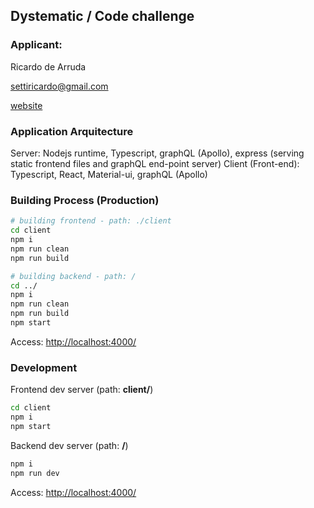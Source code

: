 ## Dystematic / Code challenge

### Applicant:

Ricardo de Arruda

settiricardo@gmail.com

[website](http://dearruda.me)

### Application Arquitecture

Server: Nodejs runtime, Typescript, graphQL (Apollo), express (serving static frontend files and graphQL end-point server)
Client (Front-end): Typescript, React, Material-ui, graphQL (Apollo)

### Building Process (Production)

```bash
# building frontend - path: ./client
cd client
npm i
npm run clean
npm run build

# building backend - path: /
cd ../
npm i
npm run clean
npm run build
npm start
```

Access:
[http://localhost:4000/](http://localhost:4000/)

### Development

Frontend dev server (path: **client/**)
```bash
cd client
npm i
npm start
```

Backend dev server (path: **/**)
```bash
npm i
npm run dev
```

Access:
[http://localhost:4000/](http://localhost:4000/)